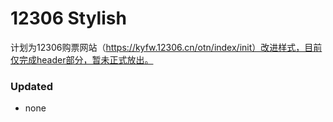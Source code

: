 # 12306 Stylish

计划为12306购票网站（https://kyfw.12306.cn/otn/index/init）改进样式，目前仅完成header部分，暂未正式放出。

### Updated

- none
